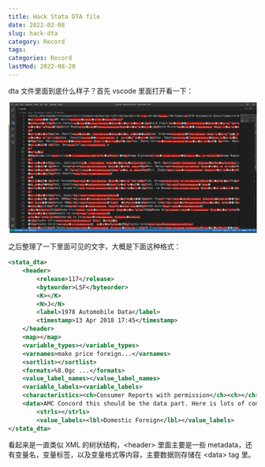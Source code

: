 ```yaml
---
title: Hack Stata DTA file
date: 2022-02-08
slug: hack-dta
category: Record
tags:
categories: Record
lastMod: 2022-08-20
---
```

dta 文件里面到底什么样子？首先 vscode 里面打开看一下：

![image-20220212172823057.png](images/1660969676241_0.png)

之后整理了一下里面可见的文字，大概是下面这种格式：

```xml
<stata_dta>
    <header>
        <release>117</release>
        <byteorder>LSF</byteorder>
        <K></K>
        <N>J</N>
        <label>1978 Automobile Data</label>
        <timestamp>13 Apr 2018 17:45</timestamp>
    </header>
    <map></map>
    <variable_types></variable_types>
    <varnames>make price foreign...</varnames>
    <sortlist></sortlist>
    <formats>%8.0gc ...</formats>
    <value_label_names></value_label_names>
    <variable_labels><variable_labels>
    <characteristics><ch>Consumer Reports with permission</ch><ch></ch></characteristics>
    <data>AMC Concord this should be the data part. Here is lots of contents.</data>
        <strls></strls>
        <value_labels><lbl>Domestic Foreign</lbl></value_labels>
</stata_dta>
```

看起来是一直类似 XML 的树状结构，\<header\> 里面主要是一些 metadata，还有变量名，变量标签，以及变量格式等内容，主要数据则存储在 \<data\> tag 里。
